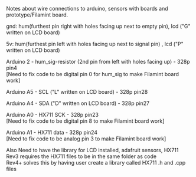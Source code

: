 Notes about wire connections to arduino, sensors with boards and prototype/Filamint board.  

gnd: hum(furthest pin right with holes facing up next to empty pin), lcd ("G" written on LCD board)

5v: hum(furthest pin left with holes facing up next to signal pin) , lcd ("P" written on LCD board)

Arduino 2 - hum_sig-resistor (2nd pin from left with holes facing up) - 328p pin4  
[Need to fix code to be digital pin 0 for hum_sig to make Filamint board work]

Arduino A5 - SCL ("L" written on LCD board) - 328p pin28 

Arduino A4 - SDA ("D" written on LCD board) - 328p pin27

Arduino A0 - HX711 SCK -  328p pin23  
[Need to fix code to be digital pin 8 to make Filamint board work]

Arduino A1 - HX711 data - 328p pin24  
[Need to fix code to be analog pin 3 to make Filamint board work]

Also Need to have the library for LCD installed, adafruit sensors, HX711  
Rev3 requires the HX711 files to be in the same folder as code  
Rev4+ solves this by having user create a library called HX711 .h and .cpp files

